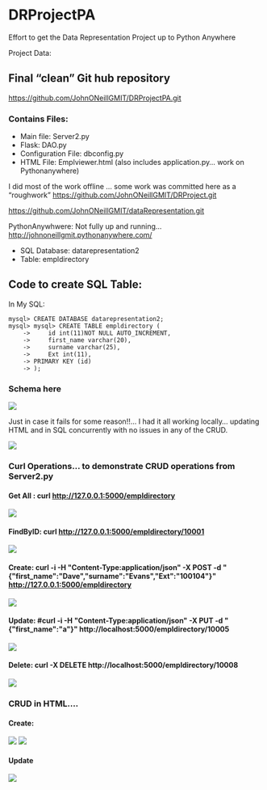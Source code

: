 # DRProjectPA
Effort to get the Data Representation Project up to Python Anywhere

Project Data:


## Final “clean” Git hub repository
https://github.com/JohnONeillGMIT/DRProjectPA.git

### Contains Files: 
+ Main file:  Server2.py
+ Flask: DAO.py
+ Configuration File: dbconfig.py
+ HTML File: Emplviewer.html
(also includes application.py… work on Pythonanywhere)

I did most of the work offline … some work was committed here as a “roughwork”
https://github.com/JohnONeillGMIT/DRProject.git

https://github.com/JohnONeillGMIT/dataRepresentation.git

PythonAnywhwere: Not fully up and running… http://johnoneillgmit.pythonanywhere.com/

+ SQL Database: datarepresentation2 
+ Table: empldirectory


## Code to create SQL Table:
In My SQL:

```
mysql> CREATE DATABASE datarepresentation2;
mysql> mysql> CREATE TABLE empldirectory (
    ->     id int(11)NOT NULL AUTO_INCREMENT,
    ->     first_name varchar(20),
    ->     surname varchar(25),
    ->     Ext int(11),
    -> PRIMARY KEY (id)
    -> );
```
    

### Schema here
![](images/schema.png)

Just in case it fails for some reason!!... I had it all working locally… updating HTML and in SQL concurrently with no issues in any of the CRUD.

![](images/html1.png)

### Curl Operations… to demonstrate CRUD operations from Server2.py

#### Get All :   curl http://127.0.0.1:5000/empldirectory

![](images/getall.png)

#### FindByID:   curl http://127.0.0.1:5000/empldirectory/10001

![](images/findbyid.png)

#### Create:	curl -i -H "Content-Type:application/json" -X POST -d "{\"first_name\":\"Dave\",\"surname\":\"Evans\",\"Ext\":\"100104\"}" http://127.0.0.1:5000/empldirectory

![](images/create.png)

#### Update: #curl -i -H "Content-Type:application/json" -X PUT -d "{\"first_name\":\"a\"}" http://localhost:5000/empldirectory/10005

![](images/update.png)

#### Delete: curl -X DELETE http://localhost:5000/empldirectory/10008

![](images/delete.png)



### CRUD in HTML…. 

#### Create: 


![](images/createhtml.png)
![](images/html1.png)


#### Update
![](images/htmlupdate.png)











